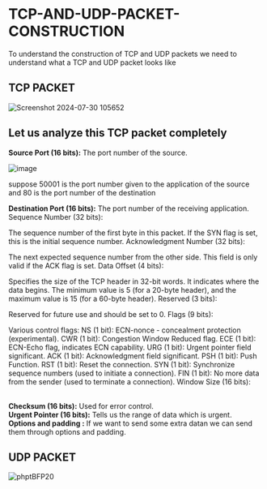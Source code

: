 # TCP-AND-UDP-PACKET-CONSTRUCTION
<P> To understand the construction of TCP and UDP packets we need to understand what a TCP and UDP packet looks like</P>
<h2>TCP PACKET</h2>

![Screenshot 2024-07-30 105652](https://github.com/user-attachments/assets/a78a9c99-e801-4cc9-a8a7-a51f78377296)
<h2>Let us analyze this TCP packet completely</h2>
<B>Source Port (16 bits):</B>
The port number of the source.
<br>

![image](https://github.com/user-attachments/assets/23d214b7-11f9-427d-a37c-5a773b891fd0)
<p>suppose 50001 is the port number given to the application of the source and 80 is the port  number of the destination</p>
<b>Destination Port (16 bits):</b>
The port number of the receiving application.
<br>
Sequence Number (32 bits):

The sequence number of the first byte in this packet. If the SYN flag is set, this is the initial sequence number.
Acknowledgment Number (32 bits):

The next expected sequence number from the other side. This field is only valid if the ACK flag is set.
Data Offset (4 bits):

Specifies the size of the TCP header in 32-bit words. It indicates where the data begins. The minimum value is 5 (for a 20-byte header), and the maximum value is 15 (for a 60-byte header).
Reserved (3 bits):

Reserved for future use and should be set to 0.
Flags (9 bits):

Various control flags:
NS (1 bit): ECN-nonce - concealment protection (experimental).
CWR (1 bit): Congestion Window Reduced flag.
ECE (1 bit): ECN-Echo flag, indicates ECN capability.
URG (1 bit): Urgent pointer field significant.
ACK (1 bit): Acknowledgment field significant.
PSH (1 bit): Push Function.
RST (1 bit): Reset the connection.
SYN (1 bit): Synchronize sequence numbers (used to initiate a connection).
FIN (1 bit): No more data from the sender (used to terminate a connection).
Window Size (16 bits):

<br>
<b>Checksum (16 bits):</b>
Used for error control.
<br>
<B>Urgent Pointer (16 bits):</b>
Tells us the range of data which is urgent.
<br>
<b>Options and padding :</b>
If we want to send some extra datan we can send them through options and padding.
<br>
<h2>UDP PACKET</h2>

![phptBFP20](https://github.com/user-attachments/assets/a4da21fc-0a6a-43f0-aa19-5359e0569295)





